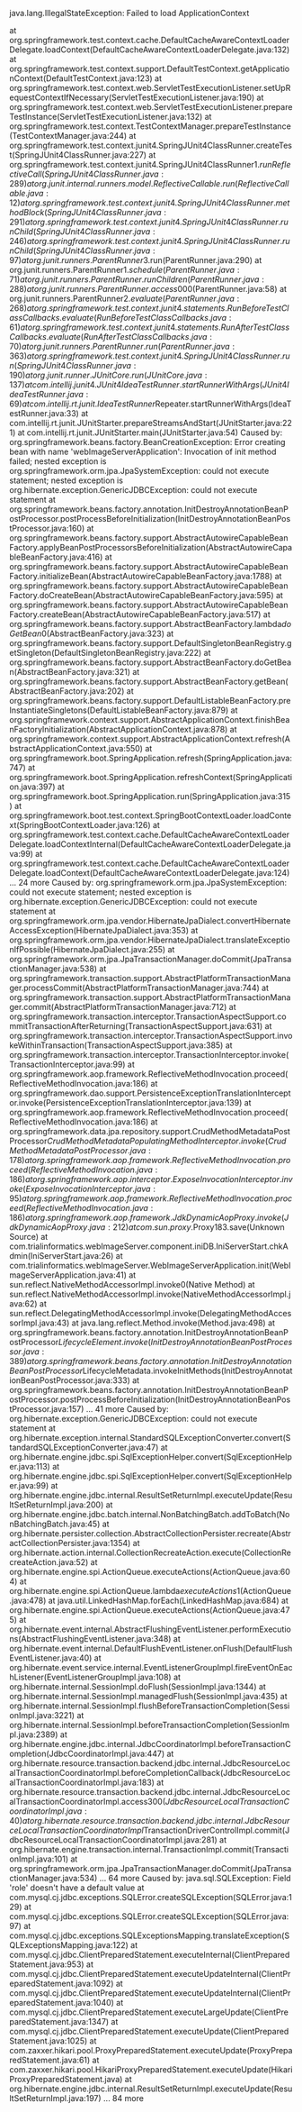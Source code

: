 
java.lang.IllegalStateException: Failed to load ApplicationContext

   at org.springframework.test.context.cache.DefaultCacheAwareContextLoaderDelegate.loadContext(DefaultCacheAwareContextLoaderDelegate.java:132)
   at org.springframework.test.context.support.DefaultTestContext.getApplicationContext(DefaultTestContext.java:123)
   at org.springframework.test.context.web.ServletTestExecutionListener.setUpRequestContextIfNecessary(ServletTestExecutionListener.java:190)
   at org.springframework.test.context.web.ServletTestExecutionListener.prepareTestInstance(ServletTestExecutionListener.java:132)
   at org.springframework.test.context.TestContextManager.prepareTestInstance(TestContextManager.java:244)
   at org.springframework.test.context.junit4.SpringJUnit4ClassRunner.createTest(SpringJUnit4ClassRunner.java:227)
   at org.springframework.test.context.junit4.SpringJUnit4ClassRunner$1.runReflectiveCall(SpringJUnit4ClassRunner.java:289)
   at org.junit.internal.runners.model.ReflectiveCallable.run(ReflectiveCallable.java:12)
   at org.springframework.test.context.junit4.SpringJUnit4ClassRunner.methodBlock(SpringJUnit4ClassRunner.java:291)
   at org.springframework.test.context.junit4.SpringJUnit4ClassRunner.runChild(SpringJUnit4ClassRunner.java:246)
   at org.springframework.test.context.junit4.SpringJUnit4ClassRunner.runChild(SpringJUnit4ClassRunner.java:97)
   at org.junit.runners.ParentRunner$3.run(ParentRunner.java:290)
   at org.junit.runners.ParentRunner$1.schedule(ParentRunner.java:71)
   at org.junit.runners.ParentRunner.runChildren(ParentRunner.java:288)
   at org.junit.runners.ParentRunner.access$000(ParentRunner.java:58)
   at org.junit.runners.ParentRunner$2.evaluate(ParentRunner.java:268)
   at org.springframework.test.context.junit4.statements.RunBeforeTestClassCallbacks.evaluate(RunBeforeTestClassCallbacks.java:61)
   at org.springframework.test.context.junit4.statements.RunAfterTestClassCallbacks.evaluate(RunAfterTestClassCallbacks.java:70)
   at org.junit.runners.ParentRunner.run(ParentRunner.java:363)
   at org.springframework.test.context.junit4.SpringJUnit4ClassRunner.run(SpringJUnit4ClassRunner.java:190)
   at org.junit.runner.JUnitCore.run(JUnitCore.java:137)
   at com.intellij.junit4.JUnit4IdeaTestRunner.startRunnerWithArgs(JUnit4IdeaTestRunner.java:69)
   at com.intellij.rt.junit.IdeaTestRunner$Repeater.startRunnerWithArgs(IdeaTestRunner.java:33)
   at com.intellij.rt.junit.JUnitStarter.prepareStreamsAndStart(JUnitStarter.java:221)
   at com.intellij.rt.junit.JUnitStarter.main(JUnitStarter.java:54)
Caused by: org.springframework.beans.factory.BeanCreationException: Error creating bean with name 'webImageServerApplication': Invocation of init method failed; nested exception is org.springframework.orm.jpa.JpaSystemException: could not execute statement; nested exception is org.hibernate.exception.GenericJDBCException: could not execute statement
   at org.springframework.beans.factory.annotation.InitDestroyAnnotationBeanPostProcessor.postProcessBeforeInitialization(InitDestroyAnnotationBeanPostProcessor.java:160)
   at org.springframework.beans.factory.support.AbstractAutowireCapableBeanFactory.applyBeanPostProcessorsBeforeInitialization(AbstractAutowireCapableBeanFactory.java:416)
   at org.springframework.beans.factory.support.AbstractAutowireCapableBeanFactory.initializeBean(AbstractAutowireCapableBeanFactory.java:1788)
   at org.springframework.beans.factory.support.AbstractAutowireCapableBeanFactory.doCreateBean(AbstractAutowireCapableBeanFactory.java:595)
   at org.springframework.beans.factory.support.AbstractAutowireCapableBeanFactory.createBean(AbstractAutowireCapableBeanFactory.java:517)
   at org.springframework.beans.factory.support.AbstractBeanFactory.lambda$doGetBean$0(AbstractBeanFactory.java:323)
   at org.springframework.beans.factory.support.DefaultSingletonBeanRegistry.getSingleton(DefaultSingletonBeanRegistry.java:222)
   at org.springframework.beans.factory.support.AbstractBeanFactory.doGetBean(AbstractBeanFactory.java:321)
   at org.springframework.beans.factory.support.AbstractBeanFactory.getBean(AbstractBeanFactory.java:202)
   at org.springframework.beans.factory.support.DefaultListableBeanFactory.preInstantiateSingletons(DefaultListableBeanFactory.java:879)
   at org.springframework.context.support.AbstractApplicationContext.finishBeanFactoryInitialization(AbstractApplicationContext.java:878)
   at org.springframework.context.support.AbstractApplicationContext.refresh(AbstractApplicationContext.java:550)
   at org.springframework.boot.SpringApplication.refresh(SpringApplication.java:747)
   at org.springframework.boot.SpringApplication.refreshContext(SpringApplication.java:397)
   at org.springframework.boot.SpringApplication.run(SpringApplication.java:315)
   at org.springframework.boot.test.context.SpringBootContextLoader.loadContext(SpringBootContextLoader.java:126)
   at org.springframework.test.context.cache.DefaultCacheAwareContextLoaderDelegate.loadContextInternal(DefaultCacheAwareContextLoaderDelegate.java:99)
   at org.springframework.test.context.cache.DefaultCacheAwareContextLoaderDelegate.loadContext(DefaultCacheAwareContextLoaderDelegate.java:124)
   ... 24 more
Caused by: org.springframework.orm.jpa.JpaSystemException: could not execute statement; nested exception is org.hibernate.exception.GenericJDBCException: could not execute statement
   at org.springframework.orm.jpa.vendor.HibernateJpaDialect.convertHibernateAccessException(HibernateJpaDialect.java:353)
   at org.springframework.orm.jpa.vendor.HibernateJpaDialect.translateExceptionIfPossible(HibernateJpaDialect.java:255)
   at org.springframework.orm.jpa.JpaTransactionManager.doCommit(JpaTransactionManager.java:538)
   at org.springframework.transaction.support.AbstractPlatformTransactionManager.processCommit(AbstractPlatformTransactionManager.java:744)
   at org.springframework.transaction.support.AbstractPlatformTransactionManager.commit(AbstractPlatformTransactionManager.java:712)
   at org.springframework.transaction.interceptor.TransactionAspectSupport.commitTransactionAfterReturning(TransactionAspectSupport.java:631)
   at org.springframework.transaction.interceptor.TransactionAspectSupport.invokeWithinTransaction(TransactionAspectSupport.java:385)
   at org.springframework.transaction.interceptor.TransactionInterceptor.invoke(TransactionInterceptor.java:99)
   at org.springframework.aop.framework.ReflectiveMethodInvocation.proceed(ReflectiveMethodInvocation.java:186)
   at org.springframework.dao.support.PersistenceExceptionTranslationInterceptor.invoke(PersistenceExceptionTranslationInterceptor.java:139)
   at org.springframework.aop.framework.ReflectiveMethodInvocation.proceed(ReflectiveMethodInvocation.java:186)
   at org.springframework.data.jpa.repository.support.CrudMethodMetadataPostProcessor$CrudMethodMetadataPopulatingMethodInterceptor.invoke(CrudMethodMetadataPostProcessor.java:178)
   at org.springframework.aop.framework.ReflectiveMethodInvocation.proceed(ReflectiveMethodInvocation.java:186)
   at org.springframework.aop.interceptor.ExposeInvocationInterceptor.invoke(ExposeInvocationInterceptor.java:95)
   at org.springframework.aop.framework.ReflectiveMethodInvocation.proceed(ReflectiveMethodInvocation.java:186)
   at org.springframework.aop.framework.JdkDynamicAopProxy.invoke(JdkDynamicAopProxy.java:212)
   at com.sun.proxy.$Proxy183.save(Unknown Source)
   at com.trialinformatics.webImageServer.component.iniDB.IniServerStart.chkAdmin(IniServerStart.java:26)
   at com.trialinformatics.webImageServer.WebImageServerApplication.init(WebImageServerApplication.java:41)
   at sun.reflect.NativeMethodAccessorImpl.invoke0(Native Method)
   at sun.reflect.NativeMethodAccessorImpl.invoke(NativeMethodAccessorImpl.java:62)
   at sun.reflect.DelegatingMethodAccessorImpl.invoke(DelegatingMethodAccessorImpl.java:43)
   at java.lang.reflect.Method.invoke(Method.java:498)
   at org.springframework.beans.factory.annotation.InitDestroyAnnotationBeanPostProcessor$LifecycleElement.invoke(InitDestroyAnnotationBeanPostProcessor.java:389)
   at org.springframework.beans.factory.annotation.InitDestroyAnnotationBeanPostProcessor$LifecycleMetadata.invokeInitMethods(InitDestroyAnnotationBeanPostProcessor.java:333)
   at org.springframework.beans.factory.annotation.InitDestroyAnnotationBeanPostProcessor.postProcessBeforeInitialization(InitDestroyAnnotationBeanPostProcessor.java:157)
   ... 41 more
Caused by: org.hibernate.exception.GenericJDBCException: could not execute statement
   at org.hibernate.exception.internal.StandardSQLExceptionConverter.convert(StandardSQLExceptionConverter.java:47)
   at org.hibernate.engine.jdbc.spi.SqlExceptionHelper.convert(SqlExceptionHelper.java:113)
   at org.hibernate.engine.jdbc.spi.SqlExceptionHelper.convert(SqlExceptionHelper.java:99)
   at org.hibernate.engine.jdbc.internal.ResultSetReturnImpl.executeUpdate(ResultSetReturnImpl.java:200)
   at org.hibernate.engine.jdbc.batch.internal.NonBatchingBatch.addToBatch(NonBatchingBatch.java:45)
   at org.hibernate.persister.collection.AbstractCollectionPersister.recreate(AbstractCollectionPersister.java:1354)
   at org.hibernate.action.internal.CollectionRecreateAction.execute(CollectionRecreateAction.java:52)
   at org.hibernate.engine.spi.ActionQueue.executeActions(ActionQueue.java:604)
   at org.hibernate.engine.spi.ActionQueue.lambda$executeActions$1(ActionQueue.java:478)
   at java.util.LinkedHashMap.forEach(LinkedHashMap.java:684)
   at org.hibernate.engine.spi.ActionQueue.executeActions(ActionQueue.java:475)
   at org.hibernate.event.internal.AbstractFlushingEventListener.performExecutions(AbstractFlushingEventListener.java:348)
   at org.hibernate.event.internal.DefaultFlushEventListener.onFlush(DefaultFlushEventListener.java:40)
   at org.hibernate.event.service.internal.EventListenerGroupImpl.fireEventOnEachListener(EventListenerGroupImpl.java:108)
   at org.hibernate.internal.SessionImpl.doFlush(SessionImpl.java:1344)
   at org.hibernate.internal.SessionImpl.managedFlush(SessionImpl.java:435)
   at org.hibernate.internal.SessionImpl.flushBeforeTransactionCompletion(SessionImpl.java:3221)
   at org.hibernate.internal.SessionImpl.beforeTransactionCompletion(SessionImpl.java:2389)
   at org.hibernate.engine.jdbc.internal.JdbcCoordinatorImpl.beforeTransactionCompletion(JdbcCoordinatorImpl.java:447)
   at org.hibernate.resource.transaction.backend.jdbc.internal.JdbcResourceLocalTransactionCoordinatorImpl.beforeCompletionCallback(JdbcResourceLocalTransactionCoordinatorImpl.java:183)
   at org.hibernate.resource.transaction.backend.jdbc.internal.JdbcResourceLocalTransactionCoordinatorImpl.access$300(JdbcResourceLocalTransactionCoordinatorImpl.java:40)
   at org.hibernate.resource.transaction.backend.jdbc.internal.JdbcResourceLocalTransactionCoordinatorImpl$TransactionDriverControlImpl.commit(JdbcResourceLocalTransactionCoordinatorImpl.java:281)
   at org.hibernate.engine.transaction.internal.TransactionImpl.commit(TransactionImpl.java:101)
   at org.springframework.orm.jpa.JpaTransactionManager.doCommit(JpaTransactionManager.java:534)
   ... 64 more
Caused by: java.sql.SQLException: Field 'role' doesn't have a default value
   at com.mysql.cj.jdbc.exceptions.SQLError.createSQLException(SQLError.java:129)
   at com.mysql.cj.jdbc.exceptions.SQLError.createSQLException(SQLError.java:97)
   at com.mysql.cj.jdbc.exceptions.SQLExceptionsMapping.translateException(SQLExceptionsMapping.java:122)
   at com.mysql.cj.jdbc.ClientPreparedStatement.executeInternal(ClientPreparedStatement.java:953)
   at com.mysql.cj.jdbc.ClientPreparedStatement.executeUpdateInternal(ClientPreparedStatement.java:1092)
   at com.mysql.cj.jdbc.ClientPreparedStatement.executeUpdateInternal(ClientPreparedStatement.java:1040)
   at com.mysql.cj.jdbc.ClientPreparedStatement.executeLargeUpdate(ClientPreparedStatement.java:1347)
   at com.mysql.cj.jdbc.ClientPreparedStatement.executeUpdate(ClientPreparedStatement.java:1025)
   at com.zaxxer.hikari.pool.ProxyPreparedStatement.executeUpdate(ProxyPreparedStatement.java:61)
   at com.zaxxer.hikari.pool.HikariProxyPreparedStatement.executeUpdate(HikariProxyPreparedStatement.java)
   at org.hibernate.engine.jdbc.internal.ResultSetReturnImpl.executeUpdate(ResultSetReturnImpl.java:197)
   ... 84 more